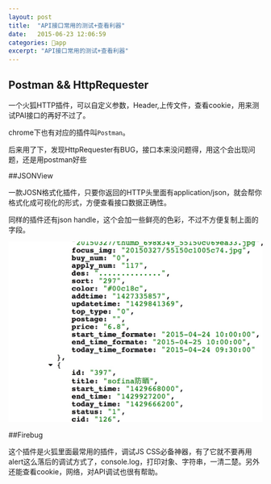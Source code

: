 ```yaml
---
layout: post
title:  "API接口常用的测试+查看利器"
date:   2015-06-23 12:06:59
categories: 📱app
excerpt: "API接口常用的测试+查看利器"
---
```


## Postman && HttpRequester

  一个火狐HTTP插件，可以自定义参数，Header,上传文件，查看cookie，用来测试PAI接口的再好不过了。

  chrome下也有对应的插件叫`Postman`。

  后来用了下，发现HttpRequester有BUG，接口本来没问题得，用这个会出现问题，还是用postman好些

##JSONView

  一款JOSN格式化插件，只要你返回的HTTP头里面有application/json，就会帮你格式化成可视化的形式，方便查看接口数据正确性。

  同样的插件还有json handle，这个会加一些鲜亮的色彩，不过不方便复制上面的字段。

![jsonview](/static/img/jsonview.jpg)

##Firebug

  这个插件是火狐里面最常用的插件，调试JS CSS必备神器，有了它就不要再用alert这么落后的调试方式了，console.log，打印对象、字符串，一清二楚。另外还能查看cookie，网络，对API调试也很有帮助。



